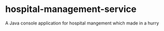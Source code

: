 # hospital-management-service
A Java console application for hospital mangement which made in a hurry
